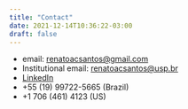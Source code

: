 ```yaml
---
title: "Contact"
date: 2021-12-14T10:36:22-03:00
draft: false
---
```


 * email: [renatoacsantos@gmail.com](mailto:renatoacsantos@gmail.com)
 * Institutional email: [renatoacsantos@usp.br](mailto:renatoacsantos@usp.br)
 * [LinkedIn](https://linkedin.com/in/renato-augusto-corrêa-dos-santos-263202132/)
 * +55 (19) 99722-5665 (Brazil)
 * +1 706 (461) 4123 (US)
